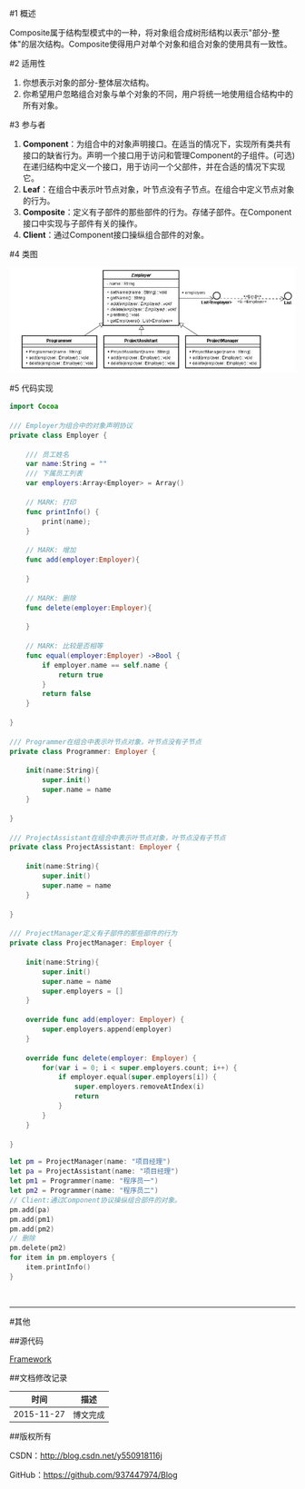 #1 概述

Composite属于结构型模式中的一种，将对象组合成树形结构以表示"部分-整体"的层次结构。Composite使得用户对单个对象和组合对象的使用具有一致性。

#2 适用性

1. 你想表示对象的部分-整体层次结构。
2. 你希望用户忽略组合对象与单个对象的不同，用户将统一地使用组合结构中的所有对象。

#3 参与者

1. **Component**：为组合中的对象声明接口。在适当的情况下，实现所有类共有接口的缺省行为。声明一个接口用于访问和管理Component的子组件。(可选)在递归结构中定义一个接口，用于访问一个父部件，并在合适的情况下实现它。
2. **Leaf**：在组合中表示叶节点对象，叶节点没有子节点。在组合中定义节点对象的行为。
3. **Composite**：定义有子部件的那些部件的行为。存储子部件。在Component接口中实现与子部件有关的操作。
4. **Client**：通过Component接口操纵组合部件的对象。

#4 类图

![DDl-1](https://raw.githubusercontent.com/937447974/Blog/master/Resources/2015112708.png)

#5 代码实现

```swift
import Cocoa

/// Employer为组合中的对象声明协议
private class Employer {
    
    /// 员工姓名
    var name:String = ""
    /// 下属员工列表
    var employers:Array<Employer> = Array()
    
    // MARK: 打印
    func printInfo() {
        print(name);
    }
    
    // MARK: 增加
    func add(employer:Employer){
        
    }
    
    // MARK: 删除
    func delete(employer:Employer){
        
    }
    
    // MARK: 比较是否相等
    func equal(employer:Employer) ->Bool {
        if employer.name == self.name {
            return true
        }
        return false
    }
    
}

/// Programmer在组合中表示叶节点对象，叶节点没有子节点
private class Programmer: Employer {
    
    init(name:String){
        super.init()
        super.name = name
    }
    
}

/// ProjectAssistant在组合中表示叶节点对象，叶节点没有子节点
private class ProjectAssistant: Employer {
    
    init(name:String){
        super.init()
        super.name = name
    }
    
}

/// ProjectManager定义有子部件的那些部件的行为
private class ProjectManager: Employer {
    
    init(name:String){
        super.init()
        super.name = name
        super.employers = []
    }
    
    override func add(employer: Employer) {
        super.employers.append(employer)
    }
    
    override func delete(employer: Employer) {
        for(var i = 0; i < super.employers.count; i++) {
            if employer.equal(super.employers[i]) {
                super.employers.removeAtIndex(i)
                return
            }
        }
    }
    
}
```

```swift
let pm = ProjectManager(name: "项目经理")
let pa = ProjectAssistant(name: "项目经理")
let pm1 = Programmer(name: "程序员一")
let pm2 = Programmer(name: "程序员二")
// Client:通过Component协议操纵组合部件的对象。
pm.add(pa)
pm.add(pm1)
pm.add(pm2)
// 删除
pm.delete(pm2)
for item in pm.employers {
    item.printInfo()
}
```

&#160;

----------

#其他

##源代码

[Framework](https://github.com/937447974/Framework)

##文档修改记录

| 时间 | 描述 |
| ---- | ---- |
| 2015-11-27 | 博文完成 |

##版权所有

CSDN：http://blog.csdn.net/y550918116j

GitHub：https://github.com/937447974/Blog